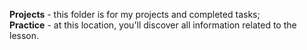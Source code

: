 <b>Projects</b> - this folder is for my projects and completed tasks; <br>
<b>Practice</b> - at this location, you'll discover all information related to the lesson.
